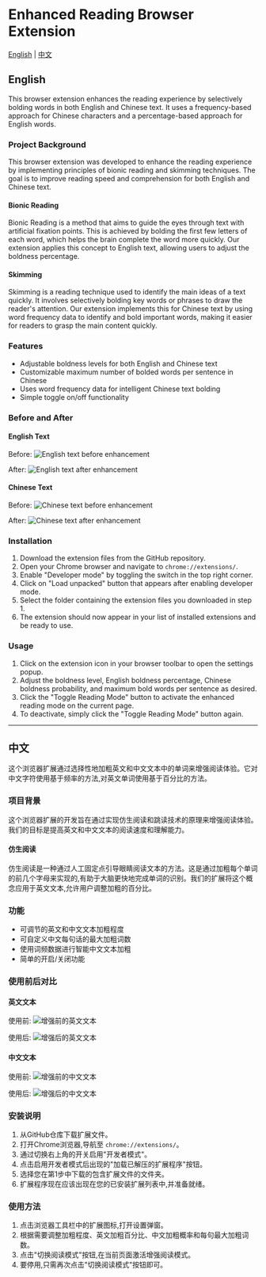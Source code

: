 # Enhanced Reading Browser Extension

[English](#english) | [中文](#中文)

## English

This browser extension enhances the reading experience by selectively bolding words in both English and Chinese text. It uses a frequency-based approach for Chinese characters and a percentage-based approach for English words.

### Project Background

This browser extension was developed to enhance the reading experience by implementing principles of bionic reading and skimming techniques. The goal is to improve reading speed and comprehension for both English and Chinese text.

#### Bionic Reading

Bionic Reading is a method that aims to guide the eyes through text with artificial fixation points. This is achieved by bolding the first few letters of each word, which helps the brain complete the word more quickly. Our extension applies this concept to English text, allowing users to adjust the boldness percentage.

#### Skimming

Skimming is a reading technique used to identify the main ideas of a text quickly. It involves selectively bolding key words or phrases to draw the reader's attention. Our extension implements this for Chinese text by using word frequency data to identify and bold important words, making it easier for readers to grasp the main content quickly.

### Features

- Adjustable boldness levels for both English and Chinese text
- Customizable maximum number of bolded words per sentence in Chinese
- Uses word frequency data for intelligent Chinese text bolding
- Simple toggle on/off functionality

### Before and After

#### English Text
Before:
![English text before enhancement](img/en-1.png)

After:
![English text after enhancement](img/en-2.png)

#### Chinese Text
Before:
![Chinese text before enhancement](img/zh-1.png)

After:
![Chinese text after enhancement](img/zh-2.png)

### Installation

1. Download the extension files from the GitHub repository.
2. Open your Chrome browser and navigate to `chrome://extensions/`.
3. Enable "Developer mode" by toggling the switch in the top right corner.
4. Click on "Load unpacked" button that appears after enabling developer mode.
5. Select the folder containing the extension files you downloaded in step 1.
6. The extension should now appear in your list of installed extensions and be ready to use.

### Usage

1. Click on the extension icon in your browser toolbar to open the settings popup.
2. Adjust the boldness level, English boldness percentage, Chinese boldness probability, and maximum bold words per sentence as desired.
3. Click the "Toggle Reading Mode" button to activate the enhanced reading mode on the current page.
4. To deactivate, simply click the "Toggle Reading Mode" button again.

---

## 中文

这个浏览器扩展通过选择性地加粗英文和中文文本中的单词来增强阅读体验。它对中文字符使用基于频率的方法,对英文单词使用基于百分比的方法。

### 项目背景

这个浏览器扩展的开发旨在通过实现仿生阅读和跳读技术的原理来增强阅读体验。我们的目标是提高英文和中文文本的阅读速度和理解能力。

#### 仿生阅读

仿生阅读是一种通过人工固定点引导眼睛阅读文本的方法。这是通过加粗每个单词的前几个字母来实现的,有助于大脑更快地完成单词的识别。我们的扩展将这个概念应用于英文文本,允许用户调整加粗的百分比。

### 功能

- 可调节的英文和中文文本加粗程度
- 可自定义中文每句话的最大加粗词数
- 使用词频数据进行智能中文文本加粗
- 简单的开启/关闭功能

### 使用前后对比

#### 英文文本
使用前:
![增强前的英文文本](img/en-1.png)

使用后:
![增强后的英文文本](img/en-2.png)

#### 中文文本
使用前:
![增强前的中文文本](img/zh-1.png)

使用后:
![增强后的中文文本](img/zh-2.png)

### 安装说明

1. 从GitHub仓库下载扩展文件。
2. 打开Chrome浏览器,导航至 `chrome://extensions/`。
3. 通过切换右上角的开关启用"开发者模式"。
4. 点击启用开发者模式后出现的"加载已解压的扩展程序"按钮。
5. 选择您在第1步中下载的包含扩展文件的文件夹。
6. 扩展程序现在应该出现在您的已安装扩展列表中,并准备就绪。

### 使用方法

1. 点击浏览器工具栏中的扩展图标,打开设置弹窗。
2. 根据需要调整加粗程度、英文加粗百分比、中文加粗概率和每句最大加粗词数。
3. 点击"切换阅读模式"按钮,在当前页面激活增强阅读模式。
4. 要停用,只需再次点击"切换阅读模式"按钮即可。
